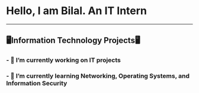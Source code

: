 ## <h1>Hello, I am Bilal. An IT Intern</h1>
---------------------------------------------------------------------------------------
<h2>🖥Information Technology Projects🖥</h2>
<h3> - 🌱 I’m currently working on IT projects</h3>
<h3> - 🧠 I’m currently learning Networking, Operating Systems, and Information Security</h3>

<!-- 🖥📗📘📕📖⚙🌱🧠
**lilox9/lilox9** is a ✨ _special_ ✨ repository because its `README.md` (this file) appears on your GitHub profile.

Here are some ideas to get you started:



- 👯 I’m looking to collaborate on ...
- 🤔 I’m looking for help with ...
- 💬 Ask me about ...
- 📫 How to reach me: ...
- 😄 Pronouns: ...
- ⚡ Fun fact: ...
-->
